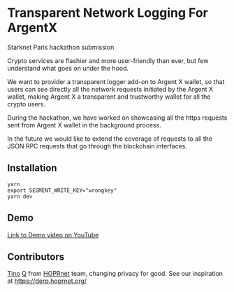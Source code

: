 # Transparent Network Logging For ArgentX

Starknet Paris hackathon submission

Crypto services are flashier and more user-friendly than ever, but few understand what goes on under the hood.

We want to provider a transparent logger add-on to Argent X wallet, so that users can see directly all the network requests initiated by the Argent X wallet, making Argent X a transparent and trustworthy wallet for all the crypto users.

During the hackathon, we have worked on showcasing all the https requests sent from Argent X wallet in the background process.

In the future we would like to extend the coverage of requests to all the JSON RPC requests that go through the blockchain interfaces.

## Installation

```
yarn
export SEGMENT_WRITE_KEY="wrongkey"
yarn dev
```

## Demo

[Link to Demo video on YouTube](https://youtu.be/lpouCyDgIGI)

## Contributors

[Tino](https://github.com/tolbrino) [Q](https://github.com/qyuqianchen) from [HOPRnet](https://hoprnet.org/) team, changing privacy for good. See our inspiration at https://derp.hoprnet.org/
